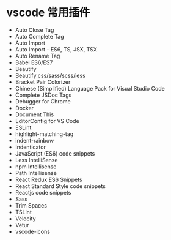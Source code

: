 vscode 常用插件
===

* Auto Close Tag
* Auto Complete Tag
* Auto Import
* Auto Import - ES6, TS, JSX, TSX
* Auto Rename Tag
* Babel ES6/ES7
* Beautify
* Beautify css/sass/scss/less
* Bracket Pair Colorizer
* Chinese (Simplified) Language Pack for Visual Studio Code
* Complete JSDoc Tags
* Debugger for Chrome
* Docker
* Document This
* EditorConfig for VS Code
* ESLint
* highlight-matching-tag
* indent-rainbow
* Indenticator
* JavaScript (ES6) code snippets
* Less IntelliSense
* npm Intellisense
* Path Intellisense
* React Redux ES6 Snippets
* React Standard Style code snippets
* Reactjs code snippets
* Sass
* Trim Spaces
* TSLint
* Velocity
* Vetur
* vscode-icons
